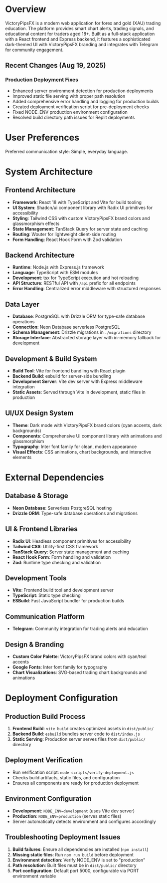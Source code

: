 # Overview

VictoryPipsFX is a modern web application for forex and gold (XAU) trading education. The platform provides smart chart alerts, trading signals, and educational content for traders aged 18+. Built as a full-stack application with a React frontend and Express backend, it features a sophisticated dark-themed UI with VictoryPipsFX branding and integrates with Telegram for community engagement.

## Recent Changes (Aug 19, 2025)

### Production Deployment Fixes
- Enhanced server environment detection for production deployments
- Improved static file serving with proper path resolution
- Added comprehensive error handling and logging for production builds
- Created deployment verification script for pre-deployment checks
- Fixed NODE_ENV production environment configuration
- Resolved build directory path issues for Replit deployments

# User Preferences

Preferred communication style: Simple, everyday language.

# System Architecture

## Frontend Architecture
- **Framework**: React 18 with TypeScript and Vite for build tooling
- **UI System**: Shadcn/ui component library with Radix UI primitives for accessibility
- **Styling**: Tailwind CSS with custom VictoryPipsFX brand colors and glassmorphism effects
- **State Management**: TanStack Query for server state and caching
- **Routing**: Wouter for lightweight client-side routing
- **Form Handling**: React Hook Form with Zod validation

## Backend Architecture
- **Runtime**: Node.js with Express.js framework
- **Language**: TypeScript with ESM modules
- **Development**: tsx for TypeScript execution and hot reloading
- **API Structure**: RESTful API with `/api` prefix for all endpoints
- **Error Handling**: Centralized error middleware with structured responses

## Data Layer
- **Database**: PostgreSQL with Drizzle ORM for type-safe database operations
- **Connection**: Neon Database serverless PostgreSQL
- **Schema Management**: Drizzle migrations in `./migrations` directory
- **Storage Interface**: Abstracted storage layer with in-memory fallback for development

## Development & Build System
- **Build Tool**: Vite for frontend bundling with React plugin
- **Backend Build**: esbuild for server-side bundling
- **Development Server**: Vite dev server with Express middleware integration
- **Static Assets**: Served through Vite in development, static files in production

## UI/UX Design System
- **Theme**: Dark mode with VictoryPipsFX brand colors (cyan accents, dark backgrounds)
- **Components**: Comprehensive UI component library with animations and glassmorphism
- **Typography**: Inter font family for clean, modern appearance
- **Visual Effects**: CSS animations, chart backgrounds, and interactive elements

# External Dependencies

## Database & Storage
- **Neon Database**: Serverless PostgreSQL hosting
- **Drizzle ORM**: Type-safe database operations and migrations

## UI & Frontend Libraries
- **Radix UI**: Headless component primitives for accessibility
- **Tailwind CSS**: Utility-first CSS framework
- **TanStack Query**: Server state management and caching
- **React Hook Form**: Form handling and validation
- **Zod**: Runtime type checking and validation

## Development Tools
- **Vite**: Frontend build tool and development server
- **TypeScript**: Static type checking
- **ESBuild**: Fast JavaScript bundler for production builds

## Communication Platform
- **Telegram**: Community integration for trading alerts and education

## Design & Branding
- **Custom Color Palette**: VictoryPipsFX brand colors with cyan/teal accents
- **Google Fonts**: Inter font family for typography
- **Chart Visualizations**: SVG-based trading chart backgrounds and animations

# Deployment Configuration

## Production Build Process
1. **Frontend Build**: `vite build` creates optimized assets in `dist/public/`
2. **Backend Build**: `esbuild` bundles server code to `dist/index.js`
3. **Static Serving**: Production server serves files from `dist/public/` directory

## Deployment Verification
- Run verification script: `node scripts/verify-deployment.js`
- Checks build artifacts, static files, and configuration
- Ensures all components are ready for production deployment

## Environment Configuration
- **Development**: `NODE_ENV=development` (uses Vite dev server)
- **Production**: `NODE_ENV=production` (serves static files)
- Server automatically detects environment and configures accordingly

## Troubleshooting Deployment Issues
1. **Build failures**: Ensure all dependencies are installed (`npm install`)
2. **Missing static files**: Run `npm run build` before deployment
3. **Environment detection**: Verify NODE_ENV is set to "production"
4. **Path resolution**: Built files must be in `dist/public/` directory
5. **Port configuration**: Default port 5000, configurable via PORT environment variable